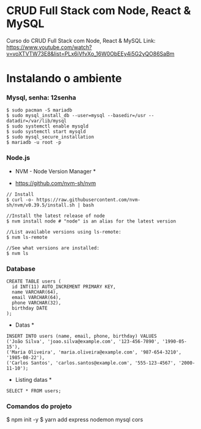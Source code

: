 # CRUD Full Stack com Node, React & MySQL
Curso do CRUD Full Stack com Node, React & MySQL
Link: https://www.youtube.com/watch?v=voXTVTW73E8&list=PLx6iVfvXo_16W0ObEEy4i5G2yQO86SaBm 

# Instalando o ambiente
### Mysql, senha: 12senha
```
$ sudo pacman -S mariadb
$ sudo mysql_install_db --user=mysql --basedir=/usr --datadir=/var/lib/mysql
$ sudo systemctl enable mysqld
$ sudo systemctl start mysqld
$ sudo mysql_secure_installation
$ mariadb -u root -p
```

### Node.js
* NVM - Node Version Manager *
- https://github.com/nvm-sh/nvm
```
// Install
$ curl -o- https://raw.githubusercontent.com/nvm-sh/nvm/v0.39.5/install.sh | bash

//Install the latest release of node
$ nvm install node # "node" is an alias for the latest version

//List available versions using ls-remote:
$ nvm ls-remote

//See what versions are installed:
$ nvm ls
```

### Database
```
CREATE TABLE users (
  id INT(11) AUTO_INCREMENT PRIMARY KEY, 
  name VARCHAR(64), 
  email VARCHAR(64),
  phone VARCHAR(32),
  birthday DATE
);
```

* Datas *
```
INSERT INTO users (name, email, phone, birthday) VALUES
('João Silva', 'joao.silva@example.com', '123-456-7890', '1990-05-15'),
('Maria Oliveira', 'maria.oliveira@example.com', '987-654-3210', '1985-08-22'),
('Carlos Santos', 'carlos.santos@example.com', '555-123-4567', '2000-11-10');
```

* Listing datas *
```
SELECT * FROM users;
```

### Comandos do projeto
$ npm init -y
$ yarn add express nodemon mysql cors